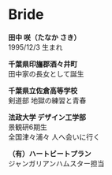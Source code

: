 # Bride

**田中 咲（たなか さき）**  
1995/12/3 生まれ

**千葉県印旛郡酒々井町**  
田中家の長女として誕生

**千葉県立佐倉高等学校**  
剣道部 地獄の練習と青春

**法政大学 デザイン工学部**  
景観研6期生  
全国津々浦々 人へ会いに行く

**（有）ハートビートプラン**  
ジャンガリアンハムスター担当
